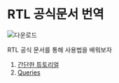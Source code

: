 # RTL 공식문서 번역

![다운로드](https://blog.kakaocdn.net/dn/bryMxV/btroQbKrxCR/YqaCdgjtutzsY3Q9e93KBk/img.png)

RTL 공식 문서를 통해 사용법을 배워보자

1. [간단한 튜토리얼](./src/API/tutorial/README.md)
2. [Queries](./src/API/queries/README.md)
